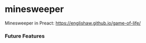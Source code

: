 # minesweeper
Minesweeper in Preact: https://englishaw.github.io/game-of-life/

### Future Features
